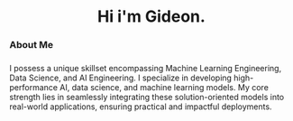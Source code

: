 <h1 align="center">Hi i'm Gideon.</h1>

###

<h3 align="left">About Me</h3>

###

<p align="left">I possess a unique skillset encompassing Machine Learning Engineering, Data Science, and AI Engineering. I specialize in developing high-performance AI, data science, and machine learning models. My core strength lies in seamlessly integrating these solution-oriented models into real-world applications, ensuring practical and impactful deployments.<br>
